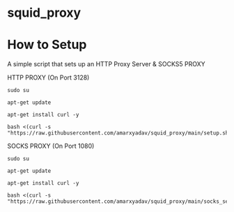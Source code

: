 # squid_proxy

# How to Setup

A simple script that sets up an HTTP Proxy Server  & SOCKS5 PROXY

HTTP PROXY (On Port 3128)

```
sudo su
```

```
apt-get update
```

```
apt-get install curl -y
```

```
bash <(curl -s "https://raw.githubusercontent.com/amarxyadav/squid_proxy/main/setup.sh")
```

SOCKS PROXY (On Port 1080)

```
sudo su
```

```
apt-get update
```

```
apt-get install curl -y
```

```
bash <(curl -s "https://raw.githubusercontent.com/amarxyadav/squid_proxy/main/socks_setup.sh")
```

